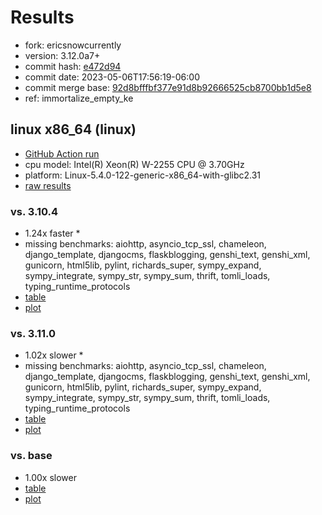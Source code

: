 # Results

- fork: ericsnowcurrently
- version: 3.12.0a7+
- commit hash: [e472d94](https://github.com/ericsnowcurrently/cpython/commit/e472d94)
- commit date: 2023-05-06T17:56:19-06:00
- commit merge base: [92d8bfffbf377e91d8b92666525cb8700bb1d5e8](https://github.com/ericsnowcurrently/cpython/commit/92d8bfffbf377e91d8b92666525cb8700bb1d5e8)
- ref: immortalize_empty_ke

## linux x86_64 (linux)

- [GitHub Action run](https://github.com/faster-cpython/benchmarking/actions/runs/4904482691)
- cpu model: Intel(R) Xeon(R) W-2255 CPU @ 3.70GHz
- platform: Linux-5.4.0-122-generic-x86_64-with-glibc2.31
- [raw results](bm-20230506-linux-x86_64-ericsnowcurrently-immortalize_empty_ke-3.12.0a7%2B-e472d94.json)

### vs. 3.10.4

- 1.24x faster \*
- missing benchmarks: aiohttp, asyncio_tcp_ssl, chameleon, django_template, djangocms, flaskblogging, genshi_text, genshi_xml, gunicorn, html5lib, pylint, richards_super, sympy_expand, sympy_integrate, sympy_str, sympy_sum, thrift, tomli_loads, typing_runtime_protocols
- [table](bm-20230506-linux-x86_64-ericsnowcurrently-immortalize_empty_ke-3.12.0a7%2B-e472d94-vs-3.10.4.md)
- [plot](bm-20230506-linux-x86_64-ericsnowcurrently-immortalize_empty_ke-3.12.0a7%2B-e472d94-vs-3.10.4.png)

### vs. 3.11.0

- 1.02x slower \*
- missing benchmarks: aiohttp, asyncio_tcp_ssl, chameleon, django_template, djangocms, flaskblogging, genshi_text, genshi_xml, gunicorn, html5lib, pylint, richards_super, sympy_expand, sympy_integrate, sympy_str, sympy_sum, thrift, tomli_loads, typing_runtime_protocols
- [table](bm-20230506-linux-x86_64-ericsnowcurrently-immortalize_empty_ke-3.12.0a7%2B-e472d94-vs-3.11.0.md)
- [plot](bm-20230506-linux-x86_64-ericsnowcurrently-immortalize_empty_ke-3.12.0a7%2B-e472d94-vs-3.11.0.png)

### vs. base

- 1.00x slower
- [table](bm-20230506-linux-x86_64-ericsnowcurrently-immortalize_empty_ke-3.12.0a7%2B-e472d94-vs-base.md)
- [plot](bm-20230506-linux-x86_64-ericsnowcurrently-immortalize_empty_ke-3.12.0a7%2B-e472d94-vs-base.png)

